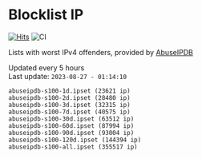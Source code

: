 # Blocklist IP

[![Hits](https://hits.seeyoufarm.com/api/count/incr/badge.svg?url=https%3A%2F%2Fgithub.com%2Fborestad%2Fblocklist-ip%2F&count_bg=%2379C83D&title_bg=%23555555&icon=&icon_color=%23E7E7E7&title=hits&edge_flat=false)](https://hits.seeyoufarm.com)  ![CI](https://img.shields.io/github/workflow/status/borestad/blocklist-ip/CI?style=flat-square)

Lists with worst IPv4 offenders, provided by [AbuseIPDB](https://www.abuseipdb.com/)

<!-- FOOTER-PLACEHOLDER -->
Updated every 5 hours<br>
Last update: `2023-08-27 - 01:14:10`
```
abuseipdb-s100-1d.ipset (23621 ip)
abuseipdb-s100-2d.ipset (28480 ip)
abuseipdb-s100-3d.ipset (32315 ip)
abuseipdb-s100-7d.ipset (40575 ip)
abuseipdb-s100-30d.ipset (63512 ip)
abuseipdb-s100-60d.ipset (87994 ip)
abuseipdb-s100-90d.ipset (93004 ip)
abuseipdb-s100-120d.ipset (144394 ip)
abuseipdb-s100-all.ipset (355517 ip)
```
